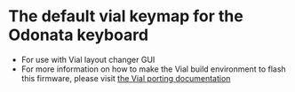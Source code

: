 # The default vial keymap for the Odonata keyboard
- For use with Vial layout changer GUI
- For more information on how to make the Vial build environment to flash this firmware, please visit [the Vial porting documentation](https://get.vial.today/docs/) 